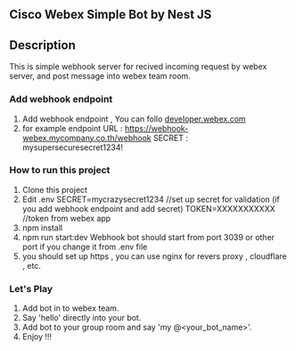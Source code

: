 ## Cisco Webex Simple Bot by Nest JS

## Description
This is simple webhook server for recived incoming request by webex server, and post message into webex team room.

### Add webhook endpoint
1. Add webhook endpoint , You can follo [developer.webex.com](https://developer.webex.com)
2. for example endpoint
   URL : https://webhook-webex.mycompany.co.th/webhook
SECRET : mysupersecuresecret1234!

### How to run this project
1. Clone this project
2. Edit .env 
SECRET=mycrazysecret1234 //set up secret for validation (if you add webhook endpoint and add secret)
TOKEN=XXXXXXXXXXX //token from webex app
3. npm install
4. npm run start:dev
    Webhook bot should start from port 3039
    or other port if you change it from .env file
5. you should set up https , you can use nginx for revers proxy , cloudflare , etc.


### Let's Play
1. Add bot in to webex team.
2. Say 'hello' directly into your bot.
3. Add bot to your group room and say 'my @<your_bot_name>'.
4. Enjoy !!!